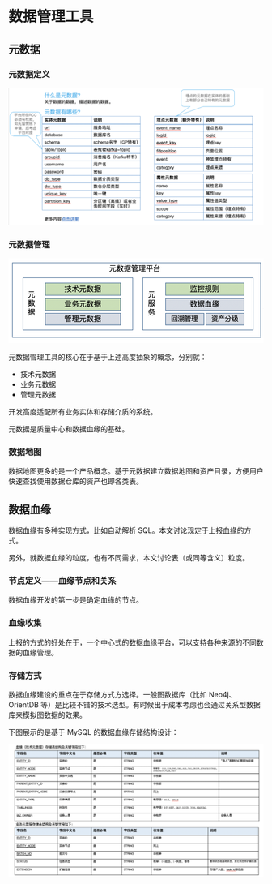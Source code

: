 # 数据管理工具

## 元数据

### 元数据定义

![](dw-star-metadata-overview.png)

### 元数据管理

![](dw-star-metadata-platform.png)

元数据管理工具的核心在于基于上述高度抽象的概念，分别就：

- 技术元数据
- 业务元数据
- 管理元数据

开发高度适配所有业务实体和存储介质的系统。

元数据是质量中心和数据血缘的基础。

### 数据地图

数据地图更多的是一个产品概念。基于元数据建立数据地图和资产目录，方便用户快速查找使用数据仓库的资产也即各类表。

## 数据血缘

数据血缘有多种实现方式，比如自动解析 SQL。本文讨论现定于上报血缘的方式。

另外，就数据血缘的粒度，也有不同需求，本文讨论表（或同等含义）粒度。

### 节点定义——血缘节点和关系

数据血缘开发的第一步是确定血缘的节点。

### 血缘收集

上报的方式的好处在于，一个中心式的数据血缘平台，可以支持各种来源的不同数据的血缘管理。

### 存储方式

数据血缘建设的重点在于存储方式方选择。一般图数据库（比如 Neo4j、OrientDB 等）是比较不错的技术选型。有时候出于成本考虑也会通过关系型数据库来模拟图数据的效果。

下图展示的是基于 MySQL 的数据血缘存储结构设计：

![](dw-star-lineage-tables.png)
